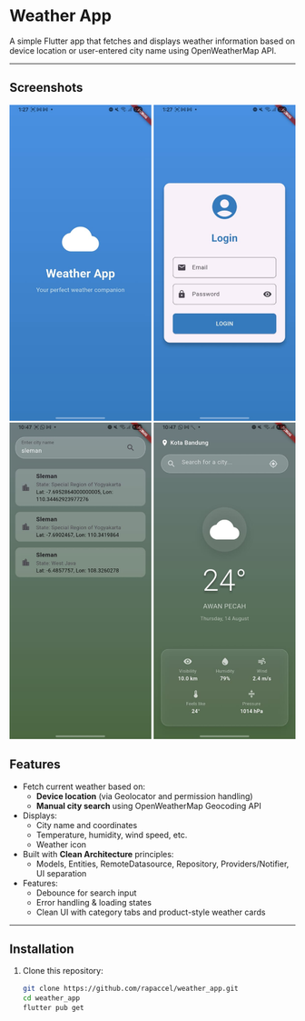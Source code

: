 # Weather App

A simple Flutter app that fetches and displays weather information based on device location or user-entered city name using OpenWeatherMap API.

---

## Screenshots

<p>
  <img src="assets/ss1.png" width="250"/>
  <img src="assets/ss2.png"  width="250"/>
  <img src="assets/ss3.png"  width="250"/>
  <img src="assets/ss4.png" width="250"/>

## </p>

## Features

- Fetch current weather based on:
  - **Device location** (via Geolocator and permission handling)
  - **Manual city search** using OpenWeatherMap Geocoding API
- Displays:
  - City name and coordinates
  - Temperature, humidity, wind speed, etc.
  - Weather icon
- Built with **Clean Architecture** principles:
  - Models, Entities, RemoteDatasource, Repository, Providers/Notifier, UI separation
- Features:
  - Debounce for search input
  - Error handling & loading states
  - Clean UI with category tabs and product-style weather cards

---

## Installation

1. Clone this repository:
   ```bash
   git clone https://github.com/rapaccel/weather_app.git
   cd weather_app
   flutter pub get
   ```
